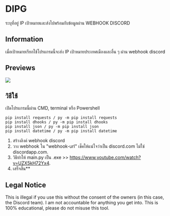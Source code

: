 # DIPG
ระบุที่อยู่ IP เป้าหมายและส่งไปพร้อมกับข้อมูลผ่าน WEBHOOK DISCORD

## Information
เมื่อเป้าหมายเรียกใช้โปรแกรมนี้จะส่ง IP เป้าหมายประเทศเมืองและอื่น ๆ ผ่าน webhook discord

## Previews
![](https://i.imgur.com/mBm1wyU.png)

## วิธีใช้
เปิดโปรแกรมนี้ผ่าน CMD, terminal หรือ Powershell
```
pip install requests / py -m pip install requests
pip install dhooks / py -m pip install dhooks
pip install json / py -m pip install json
pip install datetime / py -m pip install datetime
```
1. สร้างลิงค์ webhook discord
2. วาง webhook ใน "webhook-url" เช็คให้แน่ใจว่าเป็น discord.com ไม่ใช่ discordapp.com.
3. วิธีทำให้ main.py เป็น .exe >> https://www.youtube.com/watch?v=UZX5kH72Yx4.
4. เสร็จสิ้น**

## Legal Notice
This is illegal if you use this without the consent of the owners (in this case, the Discord team). I am not accountable for anything you get into. This is 100% educational, please do not misuse this tool.
